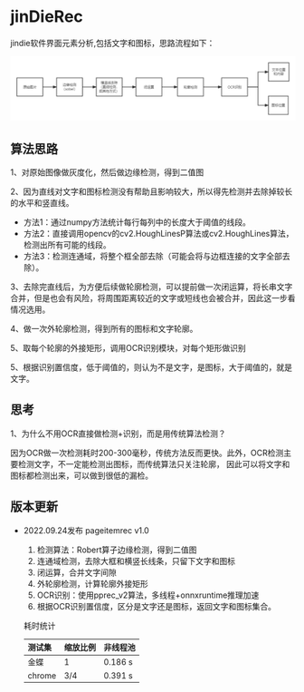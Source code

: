 # jinDieRec
jindie软件界面元素分析,包括文字和图标，思路流程如下：

![页面元素检测流程图](imgs/页面元素检测流程图.png)

## 算法思路

1、对原始图像做灰度化，然后做边缘检测，得到二值图

2、因为直线对文字和图标检测没有帮助且影响较大，所以得先检测并去除掉较长的水平和竖直线。

- 方法1：通过numpy方法统计每行每列中的长度大于阈值的线段。
- 方法2：直接调用opencv的cv2.HoughLinesP算法或cv2.HoughLines算法，检测出所有可能的线段。
- 方法3：检测连通域，将整个框全部去除（可能会将与边框连接的文字全部去除）。

3、去除完直线后，为方便后续做轮廓检测，可以提前做一次闭运算，将长串文字合并，但是也会有风险，将周围距离较近的文字或短线也会被合并，因此这一步看情况选用。

4、做一次外轮廓检测，得到所有的图标和文字轮廓。

5、取每个轮廓的外接矩形，调用OCR识别模块，对每个矩形做识别

5、根据识别置信度，低于阈值的，则认为不是文字，是图标，大于阈值的，就是文字。



## 思考

1、为什么不用OCR直接做检测+识别，而是用传统算法检测？

因为OCR做一次检测耗时200-300毫秒，传统方法反而更快。此外，OCR检测主要检测文字，不一定能检测出图标，而传统算法只关注轮廓， 因此可以将文字和图标都检测出来，可以做到很低的漏检。



## 版本更新

- 2022.09.24发布 pageitemrec v1.0

  1.  检测算法：Robert算子边缘检测，得到二值图
  2.  连通域检测，去除大框和横竖长线条，只留下文字和图标
  3.  闭运算，合并文字间隙
  4.  外轮廓检测，计算轮廓外接矩形
  5.  OCR识别：使用pprec_v2算法，多线程+onnxruntime推理加速
  6.  根据OCR识别置信度，区分是文字还是图标，返回文字和图标集合。

  耗时统计

  | 测试集 | 缩放比例 | 非线程池 |
  | ------ | -------- | -------- |
  | 金蝶   | 1        | 0.186 s  |
  | chrome | 3/4      | 0.391 s  |
